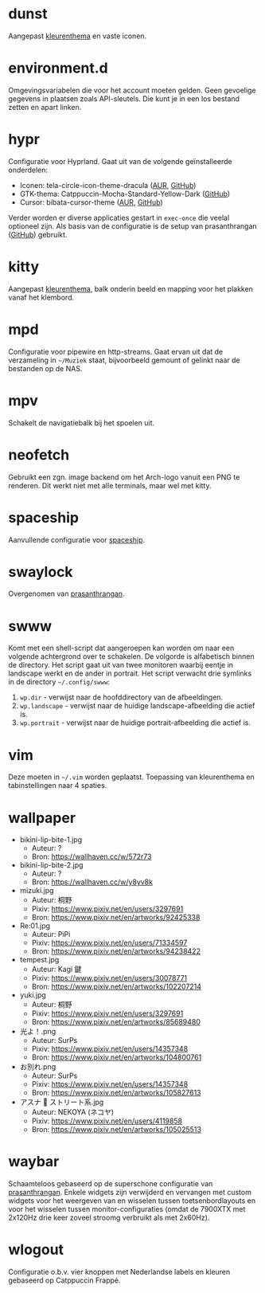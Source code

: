 # dunst
Aangepast [kleurenthema](https://github.com/catppuccin/dunst) en vaste iconen.

# environment.d
Omgevingsvariabelen die voor het account moeten gelden. Geen gevoelige gegevens
in plaatsen zoals API-sleutels. Die kunt je in een los bestand zetten en apart
linken.

# hypr
Configuratie voor Hyprland. Gaat uit van de volgende geïnstalleerde onderdelen:
* Iconen: tela-circle-icon-theme-dracula 
([AUR](https://aur.archlinux.org/packages/tela-circle-icon-theme-dracula), 
[GitHub](https://github.com/vinceliuice/Tela-circle-icon-theme))
* GTK-thema: Catppuccin-Mocha-Standard-Yellow-Dark
([GitHub](https://github.com/catppuccin/gtk))
* Cursor: bibata-cursor-theme 
([AUR](https://aur.archlinux.org/packages/bibata-cursor-theme), 
[GitHub](https://github.com/ful1e5/Bibata_Cursor))

Verder worden er diverse applicaties gestart in `exec-once` die veelal
optioneel zijn. Als basis van de configuratie is de setup van prasanthrangan
([GitHub](https://github.com/prasanthrangan)) gebruikt.

# kitty
Aangepast [kleurenthema](https://github.com/catppuccin/kitty), balk onderin
beeld en mapping voor het plakken vanaf het klembord.

# mpd
Configuratie voor pipewire en http-streams. Gaat ervan uit dat de verzameling
in `~/Muziek` staat, bijvoorbeeld gemount of gelinkt naar de bestanden op de
NAS.

# mpv
Schakelt de navigatiebalk bij het spoelen uit.

# neofetch
Gebruikt een zgn. image backend om het Arch-logo vanuit een PNG te renderen.
Dit werkt niet met alle terminals, maar wel met kitty.

# spaceship
Aanvullende configuratie voor
[spaceship](https://github.com/spaceship-prompt/spaceship-prompt).

# swaylock
Overgenomen van [prasanthrangan](https://github.com/prasanthrangan/hyprdots/tree/main/Configs/.config/swaylock).

# swww
Komt met een shell-script dat aangeroepen kan worden om naar een volgende
achtergrond over te schakelen. De volgorde is alfabetisch binnen de directory.
Het script gaat uit van twee monitoren waarbij eentje in landscape werkt en
de ander in portrait. Het script verwacht drie symlinks in de directory
`~/.config/swww`:

1. `wp.dir` - verwijst naar de hoofddirectory van de afbeeldingen.
2. `wp.landscape` - verwijst naar de huidige landscape-afbeelding die actief is.
3. `wp.portrait` - verwijst naar de huidige portrait-afbeelding die actief is.

# vim
Deze moeten in `~/.vim` worden geplaatst. Toepassing van kleurenthema en
tabinstellingen naar 4 spaties.

# wallpaper
* bikini-lip-bite-1.jpg
    * Auteur: ?
    * Bron: https://wallhaven.cc/w/572r73
* bikini-lip-bite-2.jpg
    * Auteur: ?
    * Bron: https://wallhaven.cc/w/y8yv8k
* mizuki.jpg
    * Auteur: 桐野
    * Pixiv: https://www.pixiv.net/en/users/3297691
    * Bron: https://www.pixiv.net/en/artworks/92425338
* Re:01.jpg
    * Auteur: PiPi
    * Pixiv: https://www.pixiv.net/en/users/71334597
    * Bron: https://www.pixiv.net/en/artworks/94238422
* tempest.jpg
    * Auteur: Kagi 鍵
    * Pixiv: https://www.pixiv.net/en/users/30078771
    * Bron: https://www.pixiv.net/en/artworks/102207214
* yuki.jpg
    * Auteur: 桐野
    * Pixiv: https://www.pixiv.net/en/users/3297691
    * Bron: https://www.pixiv.net/en/artworks/85689480
* 光よ！.png
    * Auteur: SurPs
    * Pixiv: https://www.pixiv.net/en/users/14357348
    * Bron: https://www.pixiv.net/en/artworks/104800761
* お別れ.png
    * Auteur: SurPs
    * Pixiv: https://www.pixiv.net/en/users/14357348
    * Bron: https://www.pixiv.net/en/artworks/105827613
* アスナ 🐰 ストリート系.jpg
    * Auteur: NEKOYA (ネコヤ)
    * Pixiv: https://www.pixiv.net/en/users/4119858
    * Bron: https://www.pixiv.net/en/artworks/105025513

# waybar
Schaamteloos gebaseerd op de superschone configuratie van
[prasanthrangan](https://github.com/prasanthrangan/hyprdots/tree/main/Configs/.config/waybar). 
Enkele widgets zijn verwijderd en vervangen met custom widgets voor het 
weergeven van en wisselen tussen toetsenbordlayouts en voor het wisselen
tussen monitor-configuraties (omdat de 7900XTX met 2x120Hz drie keer
zoveel stroomg verbruikt als met 2x60Hz).

# wlogout
Configuratie o.b.v. vier knoppen met Nederlandse labels en kleuren
gebaseerd op Catppuccin Frappé.
